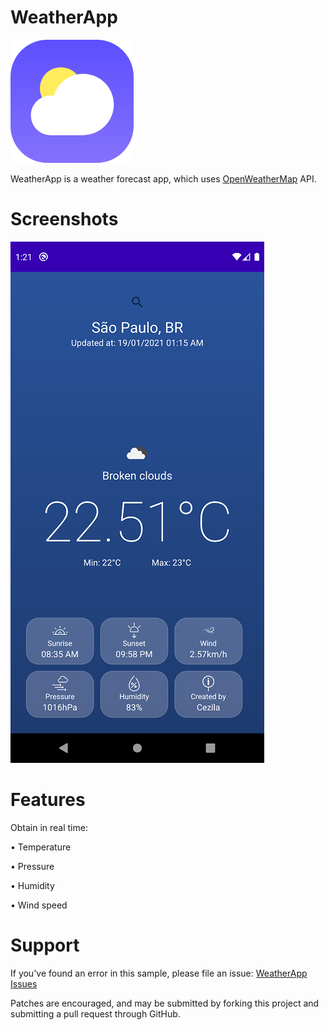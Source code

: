 # WeatherApp

![](images/weatherIc.png)

 WeatherApp is a weather forecast app, which uses [OpenWeatherMap](https://openweathermap.org/forecast5) API.

# Screenshots

![](screenshots/screen1.png)

# Features

Obtain in real time:

• Temperature

• Pressure

• Humidity

• Wind speed

# Support

If you've found an error in this sample, please file an issue: [WeatherApp Issues](https://github.com/VitorCezila/WeatherApp/issues)

Patches are encouraged, and may be submitted by forking this project and submitting a pull request through GitHub.
